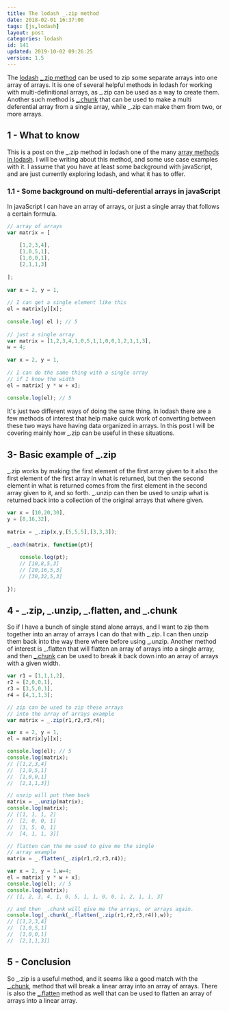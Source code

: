 ```yaml
---
title: The lodash _.zip method
date: 2018-02-01 16:37:00
tags: [js,lodash]
layout: post
categories: lodash
id: 141
updated: 2019-10-02 09:26:25
version: 1.5
---
```


The [lodash](https://lodash.com/) [\_.zip method](https://lodash.com/docs/4.17.4#zip) can be used to zip some separate arrays into one array of arrays. It is one of several helpful methods in lodash for working with multi-definitional arrays, as \_.zip can be used as a way to create them. Another such method is [\_.chunk](/2017/09/13/lodash-chunk/) that can be used to make a multi deferential array from a single array, while \_.zip can make them from two, or more arrays.

<!-- more -->

## 1 - What to know

This is a post on the \_.zip method in lodash one of the many [array methods in lodash](/2019/02/14/lodash_array/). I will be writing about this method, and some use case examples with it. I assume that you have at least some background with javaScript, and are just currently exploring lodash, and what it has to offer.

### 1.1 - Some background on multi-deferential arrays in javaScript

In javaScript I can have an array of arrays, or just a single array that follows a certain formula.

```js
// array of arrays
var matrix = [
 
    [1,2,3,4],
    [1,0,5,1],
    [1,0,0,1],
    [2,1,1,3]
 
];
 
var x = 2, y = 1,
 
// I can get a single element like this
el = matrix[y][x];
 
console.log( el ); // 5
 
// just a single array
var matrix = [1,2,3,4,1,0,5,1,1,0,0,1,2,1,1,3],
w = 4;
 
var x = 2, y = 1,
 
// I can do the same thing with a single array
// if I know the width
el = matrix[ y * w + x];
 
console.log(el); // 5
```

It's just two different ways of doing the same thing. In lodash there are a few methods of interest that help make quick work of converting between these two ways have having data organized in arrays. In this post I will be covering mainly how \_.zip can be useful in these situations.

## 3- Basic example of \_.zip

\_.zip works by making the first element of the first array given to it also the first element of the first array in what is returned, but then the second element in what is returned comes from the first element in the second array given to it, and so forth. \_.unzip can then be used to unzip what is returned back into a collection of the original arrays that where given.

```js
var x = [10,20,30],
y = [8,16,32],
 
matrix = _.zip(x,y,[5,5,5],[3,3,3]);
 
_.each(matrix, function(pt){
 
    console.log(pt);
    // [10,8,5,3]
    // [20,16,5,3]
    // [30,32,5,3]
 
});
```

## 4 - \_.zip, \_.unzip, \_.flatten, and \_.chunk

So if I have a bunch of single stand alone arrays, and I want to zip them together into an array of arrays I can do that with \_.zip. I can then unzip them back into the way there where before using \_.unzip. Another method of interest is \_.flatten that will flatten an array of arrays into a single array, and then [\_.chunk](/2017/09/13/lodash-chunk/) can be used to break it back down into an array of arrays with a given width.

```js
var r1 = [1,1,1,2],
r2 = [2,0,0,1],
r3 = [3,5,0,1],
r4 = [4,1,1,3];

// zip can be used to zip these arrays
// into the array of arrays example
var matrix = _.zip(r1,r2,r3,r4);

var x = 2, y = 1,
el = matrix[y][x];

console.log(el); // 5
console.log(matrix);
// [[1,2,3,4]
//  [1,0,5,1]
//  [1,0,0,1]
//  [2,1,1,3]]

// unzip will put them back
matrix = _.unzip(matrix);
console.log(matrix);
// [[1, 1, 1, 2]
//  [2, 0, 0, 1]
//  [3, 5, 0, 1]
//  [4, 1, 1, 3]]

// flatten can the me used to give me the single
// array example
matrix = _.flatten(_.zip(r1,r2,r3,r4));

var x = 2, y = 1,w=4;
el = matrix[ y * w + x];
console.log(el); // 5
console.log(matrix);
// [1, 2, 3, 4, 1, 0, 5, 1, 1, 0, 0, 1, 2, 1, 1, 3]

// and then _.chunk will give me the arrays, or arrays again.
console.log(_.chunk(_.flatten(_.zip(r1,r2,r3,r4)),w));
// [[1,2,3,4]
//  [1,0,5,1]
//  [1,0,0,1]
//  [2,1,1,3]]
```

## 5 - Conclusion

So \_.zip is a useful method, and it seems like a good match with the  [\_.chunk](/2017/09/13/lodash-chunk/), method that will break a linear array into an array of arrays. There is also the [\_.flatten](/2018/08/12/lodash_flatten/) method as well that can be used to flatten an array of arrays into a linear array.